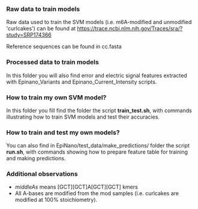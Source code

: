 ### Raw data to train models

Raw data used to train the SVM models (i.e. m6A-modified and unmodified 'curlcakes') can be found at https://trace.ncbi.nlm.nih.gov/Traces/sra/?study=SRP174366

Reference sequences can be found in cc.fasta

### Processed data to train models 

In this folder you will also find error and electric signal features extracted with Epinano_Variants and Epinano_Current_Intensity scripts.

### How to train my own SVM model?

In this folder you fill find the folder the script **train_test.sh**, with commands illustrating how to train SVM models and test their accuracies.

### How to train and test my own models?

You can also find in EpiNano/test_data/make_predictions/ folder the script **run.sh**, with commands showing how to prepare feature table for training and making predictions. 

### Additional observations

- *middleAs* means [GCT][GCT]A[GCT][GCT] kmers
- All A-bases are modified from the mod samples (i.e. curlcakes are modified at 100% stoichiometry).
